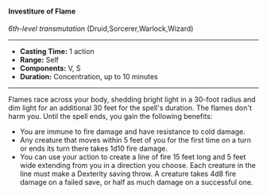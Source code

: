 #### Investiture of Flame
*6th-level transmutation* (Druid,Sorcerer,Warlock,Wizard)
___
- **Casting Time:** 1 action
- **Range:** Self
- **Components:** V, S
- **Duration:** Concentration, up to 10 minutes
---
Flames race across your body, shedding bright light in a 30-foot radius and dim light for an additional 30 feet for the spell's duration. The flames don't harm you. Until the spell ends, you gain the following benefits:

- You are immune to fire damage and have resistance to cold damage.
- Any creature that moves within 5 feet of you for the first time on a turn or ends its turn there takes 1d10 fire damage.
- You can use your action to create a line of fire 15 feet long and 5 feet wide extending from you in a direction you choose. Each creature in the line must make a Dexterity saving throw. A creature takes 4d8 fire damage on a failed save, or half as much damage on a successful one.